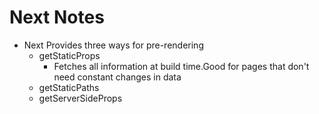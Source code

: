 # Next Notes

- Next Provides three ways for pre-rendering
  - getStaticProps
    - Fetches all information at build time.Good for pages that don't need constant changes in data
  - getStaticPaths
  - getServerSideProps
